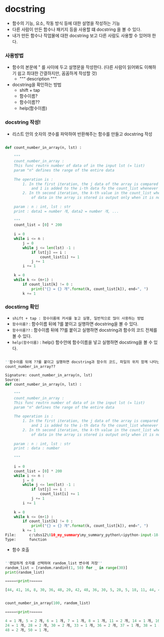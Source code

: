 # docstring
- 함수의 기능, 요소, 작동 방식 등에 대한 설명을 작성하는 기능
- 다른 사람이 만든 함수나 패키지 등을 사용할 떄 docstring 을 볼 수 있다. 
- 내가 만든 함수나 작업물에 대한 docstring 보고 다른 사람도 사용할 수 있어야 한다. 

### 사용방법
- 함수의 본문에 " 를 사이에 두고 설명문을 작성한다. (다른 사람이 읽어봐도 이해하기 쉽고 최대한 간결하지만, 꼼꼼하게 작성할 것)
  - """ description """
- docstring을 확인하는 방법
  - shift + tap
  - 함수이름?
  - 함수이름??
  - help(함수이름)

### docstring 작성!
- 리스트 안의 숫자의 갯수를 파악하여 반환해주는 함수를 만들고 docstring 작성

```python

def count_number_in_array(n, lst) :
    
    """
    count_number_in_array :
    This func reutrn number of data of in the input lst (= list)
    param "n" defines the range of the entire data
    
    The operation is :
        1. In the first iteration, the j data of the array is compared with i,
            and 1 is added to the i-th data fo the count_list whenever they are equal.
        2. In th second iteration, the k-th value in the count_list where the number
            of data in the array is stored is output only when it is not 0.
    
    param : n : int, lst : str
    print : data1 = number 개, data2 = number 개, ...
    
    """
    count_list = [0] * 200
    
    i = 0
    while i <= n :
        j = 0
        while j <= len(lst) -1 :
            if lst[j] == i :
                count_list[i] += 1
            j += 1
        i += 1
        
    k = 0
    while k <= (n+1) :
        if count_list[k] != 0 :
            print("{} = {} 개".format(k, count_list[k]), end=", ")
        k += 1
```

### docstirng 확인
- ``shift + tap : 함수이름에 커서를 놓고 실행, 일반적으로 많이 사용하는 방법``
- ``함수이름?`` : 함수이름 뒤에 ?를 붙이고 실행하면 docstring을 볼 수 있다.
- ``함수이름??`` : 함수이름 뒤에 ??를 붙이고 실행하면 docstring과 함수의 코드 전체를 볼 수 있다.
- ``help(함수이름)`` : help() 함수안에 함수이름을 넣고 실행하면 docstirng을 볼 수 있다.

```python

''함수이름 뒤에 ??를 붙이고 실행하면 docstring과 함수의 코드, 파일의 위치 함께 나타난다''
count_number_in_array??

Signature: count_number_in_array(n, lst)
Source:   
def count_number_in_array(n, lst) :
    
    """
    count_number_in_array :
    This func reutrn number of data of in the input lst (= list)
    param "n" defines the range of the entire data
    
    The operation is :
        1. In the first iteration, the j data of the array is compared with i,
            and 1 is added to the i-th data fo the count_list whenever they are equal.
        2. In th second iteration, the k-th value in the count_list where the number
            of data in the array is stored is output only when it is not 0.
    
    param : n : int, lst : str
    print : data : number
    
    """
    
    i = 0
    count_list = [0] * 200
    while i <= n :
        j = 0
        while j <= len(lst) -1 :
            if lst[j] == i :
                count_list[i] += 1
            j += 1
        i += 1
        
    k = 0
    while k <= (n+1) :
        if count_list[k] != 0 :
            print("{} = {} 개".format(k, count_list[k]), end=", ")
        k += 1
File:      c:\dss12\010_my_summary\my_summary_python\<ipython-input-18-9f1bb4451d9b>
Type:      function

```

- 함수 호출

```python

''랜덤하게 숫자를 선택하여 random_list 변수에 저장''
random_list = [random.randint(1, 50) for _ in range(30)]
print(random_list)

=====<print>=====

[44, 41, 16, 8, 30, 36, 48, 20, 42, 48, 36, 30, 5, 28, 5, 18, 11, 44, 4, 14, 11, 38, 33, 20, 7, 6, 28, 50, 24, 37]


count_number_in_array(100, random_list)

=====<print>=====

4 = 1 개, 5 = 2 개, 6 = 1 개, 7 = 1 개, 8 = 1 개, 11 = 2 개, 14 = 1 개, 16 = 1 개, 18 = 1 개, 20 = 2 개, 
24 = 1 개, 28 = 2 개, 30 = 2 개, 33 = 1 개, 36 = 2 개, 37 = 1 개, 38 = 1 개, 41 = 1 개, 42 = 1 개, 44 = 2 개, 
48 = 2 개, 50 = 1 개,

```
